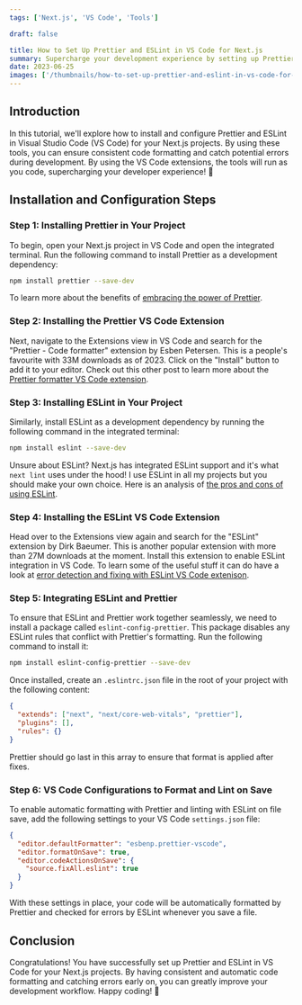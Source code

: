 ```yaml
---
tags: ['Next.js', 'VS Code', 'Tools']

draft: false

title: How to Set Up Prettier and ESLint in VS Code for Next.js
summary: Supercharge your development experience by setting up Prettier and ESLint in VS Code for your Next.js projects. Improve code formatting and catch errors early.
date: 2023-06-25
images: ['/thumbnails/how-to-set-up-prettier-and-eslint-in-vs-code-for-next-js.png']
---
```


## Introduction

In this tutorial, we'll explore how to install and configure Prettier and ESLint in Visual Studio Code (VS Code) for your Next.js projects. By using these tools, you can ensure consistent code formatting and catch potential errors during development. By using the VS Code extensions, the tools will run as you code, supercharging your developer experience! 🚀

## Installation and Configuration Steps

### Step 1: Installing Prettier in Your Project

To begin, open your Next.js project in VS Code and open the integrated terminal. Run the following command to install Prettier as a development dependency:

```bash
npm install prettier --save-dev
```

To learn more about the benefits of [embracing the power of Prettier](/blog/letting-go-of-control-embracing-the-prettier-code-formatter.md).

### Step 2: Installing the Prettier VS Code Extension

Next, navigate to the Extensions view in VS Code and search for the "Prettier - Code formatter" extension by Esben Petersen. This is a people's favourite with 33M downloads as of 2023. Click on the "Install" button to add it to your editor. Check out this other post to learn more about the [Prettier formatter VS Code extension](/blog/prettier-the-code-formatter-vs-code-extension-for-modern-web-development.md).

### Step 3: Installing ESLint in Your Project

Similarly, install ESLint as a development dependency by running the following command in the integrated terminal:

```bash
npm install eslint --save-dev
```

Unsure about ESLint? Next.js has integrated ESLint support and it's what `next lint` uses under the hood! I use ESLint in all my projects but you should make your own choice. Here is an analysis of [the pros and cons of using ESLint](/blog/the-pros-and-cons-of-using-eslint.md).

### Step 4: Installing the ESLint VS Code Extension

Head over to the Extensions view again and search for the "ESLint" extension by Dirk Baeumer. This is another popular extension with more than 27M downloads at the moment. Install this extension to enable ESLint integration in VS Code. To learn some of the useful stuff it can do have a look at [error detection and fixing with ESLint VS Code extenison](/blog/eslint-vs-code-extension.md).

### Step 5: Integrating ESLint and Prettier

To ensure that ESLint and Prettier work together seamlessly, we need to install a package called `eslint-config-prettier`. This package disables any ESLint rules that conflict with Prettier's formatting. Run the following command to install it:

```bash
npm install eslint-config-prettier --save-dev
```

Once installed, create an `.eslintrc.json` file in the root of your project with the following content:

```json
{
  "extends": ["next", "next/core-web-vitals", "prettier"],
  "plugins": [],
  "rules": {}
}
```

Prettier should go last in this array to ensure that format is applied after fixes.

### Step 6: VS Code Configurations to Format and Lint on Save

To enable automatic formatting with Prettier and linting with ESLint on file save, add the following settings to your VS Code `settings.json` file:

```json
{
  "editor.defaultFormatter": "esbenp.prettier-vscode",
  "editor.formatOnSave": true,
  "editor.codeActionsOnSave": {
    "source.fixAll.eslint": true
  }
}
```

With these settings in place, your code will be automatically formatted by Prettier and checked for errors by ESLint whenever you save a file.

## Conclusion

Congratulations! You have successfully set up Prettier and ESLint in VS Code for your Next.js projects. By having consistent and automatic code formatting and catching errors early on, you can greatly improve your development workflow. Happy coding! 🎉

